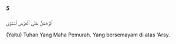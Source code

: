 ##### 5

<span class="ayah">ٱلرَّحْمَٰنُ عَلَى ٱلْعَرْشِ ٱسْتَوَىٰ</span>

<span class="ayah_translation">(Yaitu) Tuhan Yang Maha Pemurah. Yang bersemayam di atas 'Arsy.</span>
